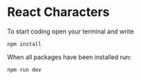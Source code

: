 # React Characters

To start coding open your terminal and write

```npm install```

When all packages have been installed run:

```npm run dev```
